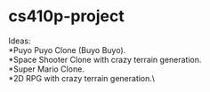 # cs410p-project


Ideas:\
*Puyo Puyo Clone (Buyo Buyo).\
*Space Shooter Clone with crazy terrain generation.\
*Super Mario Clone.\
*2D RPG with crazy terrain generation.\
